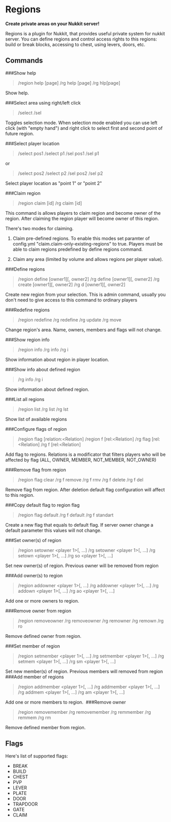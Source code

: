 # Regions
**Create private areas on your Nukkit server!**

Regions is a plugin for Nukkit, that provides useful private system for nukkit server. You can define regions and control access rights to this regions: build or break blocks, accessing to chest, using levers, doors, etc.

## Commands

###Show help
> /region help [page]
> /rg help [page]
> /rg hlp​[page]

Show help.

###Select area using right/left click
> /select​
> /sel​

Toggles selection mode. When selection mode enabled you can use left click (with "empty hand") and right click to select first and second point of future region.

###Select player location
> /select pos1
> /select p1
> /sel pos1
> /sel p1​

or

> /select pos2
> /select p2
> /sel pos2
> /sel p2​

Select player location as "point 1" or "point 2"

###Claim region
> /region claim [id]
> /rg claim [id]​

This command is allows players to claim region and become owner of the region. After claiming the region player will become owner of this region.

There's two modes for claiming.

1. Claim pre-defined regions.
To enable this modes set paramter of config.yml "claim.claim-only-existing-regions" to true.
Players must be able to claim regions predefined by define regions command.

2. Claim any area (limited by volume and allows regions per player value).

###Define regions
> /region define <id> [owner1][, owner2]
> /rg define <id> [owner1][, owner2]
> /rg create <id> [owner1][, owner2]
> /rg d <id>​[owner1][, owner2]

Create new region from your selection. This is admin command, usually you don't need to give access to this command to ordinary players 

###Redefine regions
> /region redefine <id>
> /rg redefine <id>
> /rg update <id>
> /rg move <id>​

Change region's area. Name, owners, members and flags will not change.

###Show region info
> /region info
> /rg info
> /rg i​

Show information about region in player location. 

###Show info about defined region
> /rg info <id>
> /rg i <id>​

Show information about defined region.

###List all regions
> /region list
> /rg list
> /rg lst​

Show list of available regions

###Configure flags of region
> /region flag <FLAG> [relation:<Relation] <value>
> /region f <FLAG> [rel:<Relation] <value>
> /rg flag <FLAG> [rel:<Relation] <value>
> /rg f <FLAG> [rel:<Relation] <value>​

Add flag to regions. Relations is a modificator that filters players who will be affected by flag (ALL, OWNER,
MEMBER, NOT_MEMBER, NOT_OWNER)

###Remove flag from region
> /region flag <FLAG> clear
> /rg f <FLAG> remove
> /rg f <FLAG> rmv
> /rg f <FLAG> delete
> /rg f <FLAG> del​

Remove flag from region. After deletion default flag configuration will affect to this region.

###Copy default flag to region flag
> /region flag <FLAG> default
> /rg f <FLAG> default
> /rg f <FLAG> standart​

Create a new flag that equals to default flag. If server owner change a default parameter this values will not change.

###Set owner(s) of region
> /region setowner <id> <player 1>[, <player2>...]
> /rg setowner <id> <player 1>[, <player2>...]
> /rg setown <id> <player 1>[, <player2>...]
> /rg so <id> <player 1>[, <player2>...]​

Set new owner(s) of region. Previous owner will be removed from region

###Add owner(s) to region
> /region addowner <id> <player 1>[, <player2>...]
> /rg addowner <id> <player 1>[, <player2>...]
> /rg addown <id> <player 1>[, <player2>...]
> /rg ao <id> <player 1>[, <player2>...]​

Add one or more owners to region. 

###Remove owner from region
> /region removeowner <id> <player>
> /rg removeowner <id> <player>
> /rg remowner <id> <player>
> /rg remown <id> <player>
> /rg ro <id> <player>​

Remove defined owner from region. 

###Set member of region
> /region setmember <id> <player 1>[, <player2>...]
> /rg setmember <id> <player 1>[, <player2>...]
> /rg setmem <id> <player 1>[, <player2>...]
> /rg sm <id> <player 1>[, <player2>...]

Set new member(s) of region. Previous members will removed from region
​
###Add member of regions
> /region addmember <id> <player 1>[, <player2>...]
> /rg addmember <id> <player 1>[, <player2>...]
> /rg addmem <id> <player 1>[, <player2>...]
> /rg am <id> <player 1>[, <player2>...]

Add one or more members to region.
​
###Remove owner
> /region removemember <id> <player>
> /rg removemember <id> <player>
> /rg remmember <id> <player>
> /rg remmem <id> <player>
> /rg rm <id> <player>

Remove defined member from region.

## Flags
Here's list of supported flags:

* BREAK
* BUILD
* CHEST
* PVP
* LEVER
* PLATE
* DOOR
* TRAPDOOR
* GATE
* CLAIM